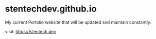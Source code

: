 # stentechdev.github.io

My current Portolio website that will be updated and maintain constantly.

visit: https://stentech.dev
